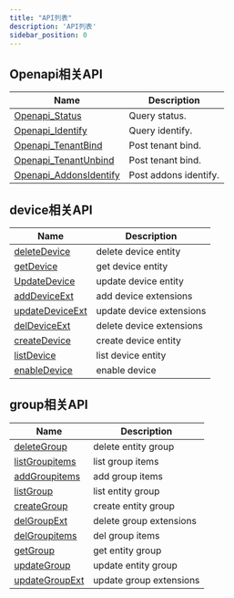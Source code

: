 ```yaml
---
title: "API列表"
description: 'API列表'
sidebar_position: 0
---
```





## Openapi相关API

| Name |  Description | 
| ---- |  ----------- | 
| [Openapi_Status](./method_Openapi_Status)|  Query status. |
| [Openapi_Identify](./method_Openapi_Identify)|  Query identify. |
| [Openapi_TenantBind](./method_Openapi_TenantBind)|  Post tenant bind. |
| [Openapi_TenantUnbind](./method_Openapi_TenantUnbind)|  Post tenant bind. |
| [Openapi_AddonsIdentify](./method_Openapi_AddonsIdentify)|  Post addons identify. |


## device相关API

| Name |  Description | 
| ---- |  ----------- | 
| [deleteDevice](./method_deleteDevice)|  delete device entity |
| [getDevice](./method_getDevice)|  get device entity |
| [UpdateDevice](./method_UpdateDevice)|  update device entity |
| [addDeviceExt](./method_addDeviceExt)|  add device extensions |
| [updateDeviceExt](./method_updateDeviceExt)|  update device extensions |
| [delDeviceExt](./method_delDeviceExt)|  delete device extensions |
| [createDevice](./method_createDevice)|  create device entity |
| [listDevice](./method_listDevice)|  list device entity |
| [enableDevice](./method_enableDevice)|  enable device |


## group相关API

| Name |  Description | 
| ---- |  ----------- | 
| [deleteGroup](./method_deleteGroup)|  delete entity group |
| [listGroupitems](./method_listGroupitems)|  list group items |
| [addGroupitems](./method_addGroupitems)|  add group items |
| [listGroup](./method_listGroup)|  list entity group |
| [createGroup](./method_createGroup)|  create entity group |
| [delGroupExt](./method_delGroupExt)|  delete group extensions |
| [delGroupitems](./method_delGroupitems)|  del group items |
| [getGroup](./method_getGroup)|  get entity group |
| [updateGroup](./method_updateGroup)|  update entity group |
| [updateGroupExt](./method_updateGroupExt)|  update group extensions |
